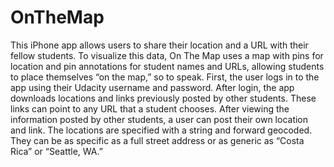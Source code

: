 # OnTheMap

This iPhone app allows users to share their location and a URL with their fellow students. To visualize this data, On The Map uses a map with pins for location and pin annotations for student names and URLs, allowing students to place themselves “on the map,” so to speak. 
First, the user logs in to the app using their Udacity username and password. After login, the app downloads locations and links previously posted by other students. These links can point to any URL that a student chooses.
After viewing the information posted by other students, a user can post their own location and link. The locations are specified with a string and forward geocoded. They can be as specific as a full street address or as generic as “Costa Rica” or “Seattle, WA.”
